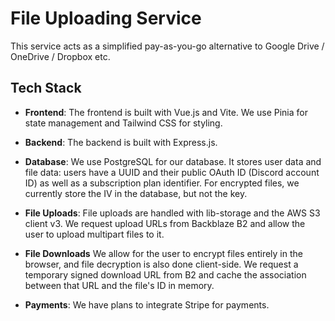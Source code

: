 # File Uploading Service

This service acts as a simplified pay-as-you-go alternative to Google Drive / OneDrive / Dropbox etc.

## Tech Stack

- **Frontend**: The frontend is built with Vue.js and Vite. We use Pinia for state management and Tailwind CSS for styling.

- **Backend**: The backend is built with Express.js.

- **Database**: We use PostgreSQL for our database. It stores user data and file data: users have a UUID and their public OAuth ID (Discord account ID) as well as a subscription plan identifier. For encrypted files, we currently store the IV in the database, but not the key.

- **File Uploads**: File uploads are handled with lib-storage and the AWS S3 client v3. We request upload URLs from Backblaze B2 and allow the user to upload multipart files to it.

- **File Downloads** We allow for the user to encrypt files entirely in the browser, and file decryption is also done client-side. We request a temporary signed download URL from B2 and cache the association between that URL and the file's ID in memory.

- **Payments**: We have plans to integrate Stripe for payments.